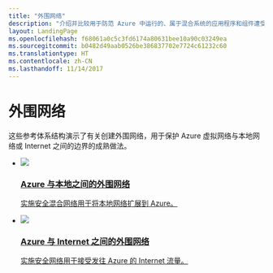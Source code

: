 ```yaml
---
title: "外围网络"
description: "介绍并比较用于防范 Azure 中运行的、属于混合系统的应用程序和组件遭受未授权入侵的各种方法。"
layout: LandingPage
ms.openlocfilehash: f68061a0c5c3fd6174a80631bee10a90c03249ea
ms.sourcegitcommit: b0482d49aab0526be386837702e7724c61232c60
ms.translationtype: HT
ms.contentlocale: zh-CN
ms.lasthandoff: 11/14/2017
---
```

# <a name="network-dmz"></a>外围网络

这些参考体系结构演示了有关创建外围网络，用于保护 Azure 虚拟网络与本地网络或 Internet 之间的边界的成熟做法。

<ul class="panelContent">
    <li>
        <a href="./secure-vnet-hybrid.md">
            <div class="cardSize">
                <div class="cardPadding">
                    <div class="card">
                        <div class="cardImageOuter">
                            <div class="cardImage">
                            <img src="./images/secure-vnet-hybrid.svg">
                            </div>
                        </div>
                        <div class="cardText">
                            <h3>Azure 与本地之间的外围网络</h3>
                            <p>实施安全混合网络用于将本地网络扩展到 Azure。</p>
                        </div>
                    </div>
                </div>
            </div>
        </a>
    </li>
    <li>
        <a href="./secure-vnet-dmz.md">
            <div class="cardSize">
                <div class="cardPadding">
                    <div class="card">
                        <div class="cardImageOuter">
                            <div class="cardImage">
                            <img src="./images/secure-vnet-dmz.svg">
                            </div>
                        </div>
                        <div class="cardText">
                            <h3>Azure 与 Internet 之间的外围网络</h3>
                            <p>实施安全网络用于接受发往 Azure 的 Internet 流量。</p>
                        </div>
                    </div>
                </div>
            </div>
        </a>
    </li>
</ul>

